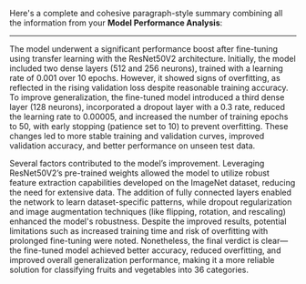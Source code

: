 Here's a complete and cohesive paragraph-style summary combining all the information from your **Model Performance Analysis**:

---

The model underwent a significant performance boost after fine-tuning using transfer learning with the ResNet50V2 architecture. Initially, the model included two dense layers (512 and 256 neurons), trained with a learning rate of 0.001 over 10 epochs. However, it showed signs of overfitting, as reflected in the rising validation loss despite reasonable training accuracy. To improve generalization, the fine-tuned model introduced a third dense layer (128 neurons), incorporated a dropout layer with a 0.3 rate, reduced the learning rate to 0.00005, and increased the number of training epochs to 50, with early stopping (patience set to 10) to prevent overfitting. These changes led to more stable training and validation curves, improved validation accuracy, and better performance on unseen test data.

Several factors contributed to the model’s improvement. Leveraging ResNet50V2’s pre-trained weights allowed the model to utilize robust feature extraction capabilities developed on the ImageNet dataset, reducing the need for extensive data. The addition of fully connected layers enabled the network to learn dataset-specific patterns, while dropout regularization and image augmentation techniques (like flipping, rotation, and rescaling) enhanced the model's robustness. Despite the improved results, potential limitations such as increased training time and risk of overfitting with prolonged fine-tuning were noted. Nonetheless, the final verdict is clear—the fine-tuned model achieved better accuracy, reduced overfitting, and improved overall generalization performance, making it a more reliable solution for classifying fruits and vegetables into 36 categories.
